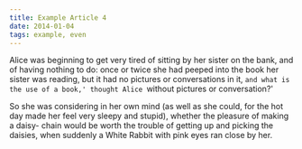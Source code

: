 ```yaml
---
title: Example Article 4
date: 2014-01-04
tags: example, even
---
```


Alice was beginning to get very tired of sitting by her sister on the bank, and of having nothing to do: once or twice she had peeped into the book her sister was reading, but it had no pictures or conversations in it, `and what is the use of a book,' thought Alice `without pictures or conversation?'

So she was considering in her own mind (as well as she could, for the hot day made her feel very sleepy and stupid), whether the pleasure of making a daisy- chain would be worth the trouble of getting up and picking the daisies, when suddenly a White Rabbit with pink eyes ran close by her.



